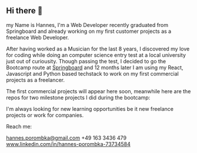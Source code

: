 ## Hi there 👋

my Name is Hannes, I'm a Web Developer recently graduated from Springboard and already working on my first customer projects as a freelance Web Developer.

After having worked as a Musician for the last 8 years, I discovered my love for coding while doing an computer science entry test at a local university just out of curiousity.
Though passing the test, I decided to go the Bootcamp route at [Springboard](https://www.springboard.com/courses/software-engineering-career-track/) and 12 months later I am using my React, Javascript and Python based techstack to work on my first commercial projects as a freelancer.

The first commercial projects will appear here soon, meanwhile here are the repos for two milestone projects I did during the bootcamp:


I'm always looking for new learning opportunities be it new freelance projects or work for companies. 

Reach me:

hannes.porombka@gmail.com
+49 163 3436 479
www.linkedin.com/in/hannes-porombka-73734584











